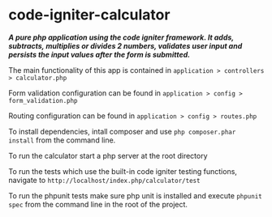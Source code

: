 code-igniter-calculator
=======================

***A pure php application using the code igniter framework.  It adds, subtracts, multiplies or divides 2 numbers, validates user input and persists the input values after the form is submitted.***

The main functionality of this app is contained in `application > controllers > calculator.php`

Form validation configuration can be found in `application > config > form_validation.php`

Routing configuration can be found in `application > config > routes.php`

To install dependencies, intall composer and use `php composer.phar install` from the command line.

To run the calculator start a php server at the root directory

To run the tests which use the built-in code igniter testing functions, navigate to `http://localhost/index.php/calculator/test`

To run the phpunit tests make sure php unit is installed and execute `phpunit spec` from the command line in the root of the project.
